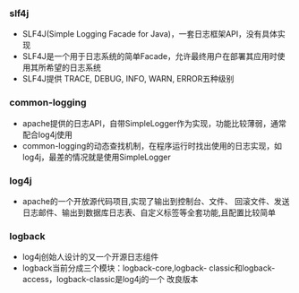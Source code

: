 

### slf4j

* SLF4J(Simple Logging Facade for Java)，一套日志框架API，没有具体实现
* SLF4J是一个用于日志系统的简单Facade，允许最终用户在部署其应用时使用其所希望的日志系统
* SLF4J提供 TRACE, DEBUG, INFO, WARN, ERROR五种级别

### common-logging

* apache提供的日志API，自带SimpleLogger作为实现，功能比较薄弱，通常配合log4j使用
* common-logging的动态查找机制，在程序运行时找出使用的日志实现，如log4j，最差的情况就是使用SimpleLogger

### log4j
* apache的一个开放源代码项目,实现了输出到控制台、文件、 回滚文件、发送日志邮件、输出到数据库日志表、自定义标签等全套功能,且配置比较简单

### logback
* log4j创始人设计的又一个开源日志组件
* logback当前分成三个模块：logback-core,logback- classic和logback-access，logback-classic是log4j的一个 改良版本